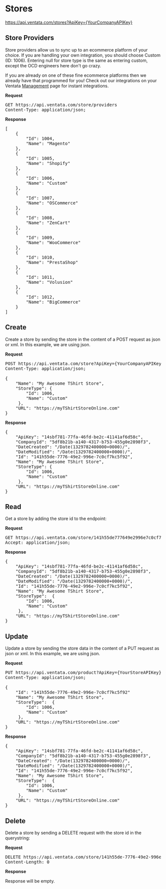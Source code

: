 Stores
============

https://api.ventata.com/stores?ApiKey={YourCompanyAPIKey}

Store Providers
-------------------------

Store providers allow us to sync up to an ecommerce platform of your choice.   If you are handling your own integration, you should choose Custom (ID: 1006).  Entering null for store type is the same as entering custom, except the OCD engineers here don't go crazy.

If you are already on one of these fine ecommerce platforms then we already have that programmed for you!  Check out our integrations on your Ventata [Management](https://manage.ventata.com/) page for instant integrations.

**Request**
<pre>
GET https://api.ventata.com/store/providers
Content-Type: application/json;
</pre>

**Response**
<pre>
[
    {
        "Id": 1004,
        "Name": "Magento"
    },
    {
        "Id": 1005,
        "Name": "Shopify"
    },
    {
        "Id": 1006,
        "Name": "Custom"
    },
    {
        "Id": 1007,
        "Name": "OSCommerce"
    },
    {
        "Id": 1008,
        "Name": "ZenCart"
    },
    {
        "Id": 1009,
        "Name": "WooCommerce"
    },
    {
        "Id": 1010,
        "Name": "PrestaShop"
    },
    {
        "Id": 1011,
        "Name": "Volusion"
    },
    {
        "Id": 1012,
        "Name": "BigCommerce"
    }
]
</pre>

Create
-------------------------

Create a store by sending the store in the content of a POST request as json or xml.   In this example, we are using json.

**Request**
<pre>
POST https://api.ventata.com/store?ApiKey={YourCompanyAPIKey}
Content-Type: application/json;

{
    "Name": "My Awesome TShirt Store",
    "StoreType": {
        "Id": 1006,
        "Name": "Custom"
     },
    "URL": "https://myTShirtStoreOnline.com"
}
</pre>

**Response**
<pre>
{
    "ApiKey": "14sbf781-77fa-46fd-be2c-41141af6d58c",
    "CompanyId": "5df8b21b-a140-4317-b753-455g0e2898f3",
    "DateCreated": "/Date(1329782400000+0000)/",
    "DateModified": "/Date(1329782400000+0000)/",
    "Id": "141h55de-7776-49e2-996e-7c0cf7kc5f92",
    "Name": "My Awesome TShirt Store",
    "StoreType": {
        "Id": 1006,
        "Name": "Custom"
     },
    "URL": "https://myTShirtStoreOnline.com"
}
</pre>


Read
-------------------------
Get a store by adding the store id to the endpoint:

**Request**
<pre>
GET https://api.ventata.com/store/141h55de777649e2996e7c0cf7kc5f92?ApiKey={YourStoreAPIKey}
Accept: application/json;
</pre>

**Response**
<pre>
{
    "ApiKey": "14sbf781-77fa-46fd-be2c-41141af6d58c",
    "CompanyId": "5df8b21b-a140-4317-b753-455g0e2898f3",
    "DateCreated": "/Date(1329782400000+0000)/",
    "DateModified": "/Date(1329782400000+0000)/",
    "Id": "141h55de-7776-49e2-996e-7c0cf7kc5f92",
    "Name": "My Awesome TShirt Store",
    "StoreType":  {
        "Id": 1006,
        "Name": "Custom"
     },
    "URL": "https://myTShirtStoreOnline.com"
}
</pre>


Update
-------------------------
Update a store by sending the store data in the content of a PUT request as json or xml.   In this example, we are using json.

**Request**
<pre>
PUT https://api.ventata.com/product?ApiKey={YourStoreAPIKey}
Content-Type: application/json;

{
    "Id": "141h55de-7776-49e2-996e-7c0cf7kc5f92"
    "Name": "My Awesome TShirt Store",
    "StoreType":  {
        "Id": 1006,
        "Name": "Custom"
     },
    "URL": "https://myTShirtStoreOnline.com"
}
</pre>

**Response**
<pre>
{
    "ApiKey": "14sbf781-77fa-46fd-be2c-41141af6d58c",
    "CompanyId": "5df8b21b-a140-4317-b753-455g0e2898f3",
    "DateCreated": "/Date(1329782400000+0000)/",
    "DateModified": "/Date(1329782400000+0000)/",
    "Id": "141h55de-7776-49e2-996e-7c0cf7kc5f92",
    "Name": "My Awesome TShirt Store",
    "StoreType":  {
        "Id": 1006,
        "Name": "Custom"
     },
    "URL": "https://myTShirtStoreOnline.com"
}
</pre>


Delete
-------------------------
Delete a store by sending a DELETE request with the store id in the querystring:

**Request**
<pre>
DELETE https://api.ventata.com/store/141h55de-7776-49e2-996e-7c0cf7kc5f92?ApiKey={YourStoreAPIKey}
Content-Length: 0
</pre>

**Response**

Response will be empty.


